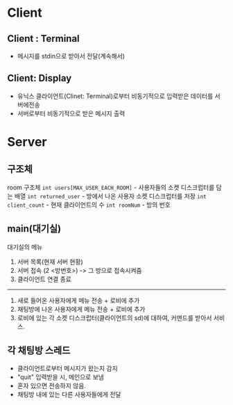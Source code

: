 
# Client
## Client : Terminal
- 메시지를 stdin으로 받아서 전달(계속해서)

## Client: Display
- 유닉스 클라이언트(Clinet: Terminal)로부터 비동기적으로 입력받은 데이터를 서버에전송
- 서버로부터 비동기적으로 받은 메시지 출력

# Server
## 구조체
room 구조체
    `int users[MAX_USER_EACH_ROOM]` - 사용자들의 소켓 디스크럽터를 담는 배열
    `int returned_user` - 방에서 나온 사용자 소켓 디스크럽터를 저장
    `int client_count` - 현재 클라이언트의 수
    `int roomNum` - 방의 번호

## main(대기실)
대기실의 메뉴
1. 서버 목록(현재 서버 현황)
2. 서버 접속 (2 <방번호>) -> 그 방으로 접속시켜줌
3. 클라이언트 연결 종료

---
1. 새로 들어온 사용자에게 메뉴 전송 + 로비에 추가
2. 채팅방에 나온 사용자에게 메뉴 전송 + 로비에 추가
3. 로비에 있는 각 소켓 디스크럽터(클라이언트의 sd)에 대하여,
커맨드를 받아서 서비스.

## 각 채팅방 스레드
- 클라이언트로부터 메시지가 왔는지 감지
- "quit" 입력받을 시, 메인으로 보냄
- 혼자 있으면 전송하지 않음.
- 채팅방 내에 있는 다른 사용자들에게 전달
